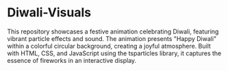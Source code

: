 # Diwali-Visuals
This repository showcases a festive animation celebrating Diwali, featuring vibrant particle effects and sound. The animation presents "Happy Diwali" within a colorful circular background, creating a joyful atmosphere. Built with HTML, CSS, and JavaScript using the tsparticles library, it captures the essence of fireworks in an interactive display.
